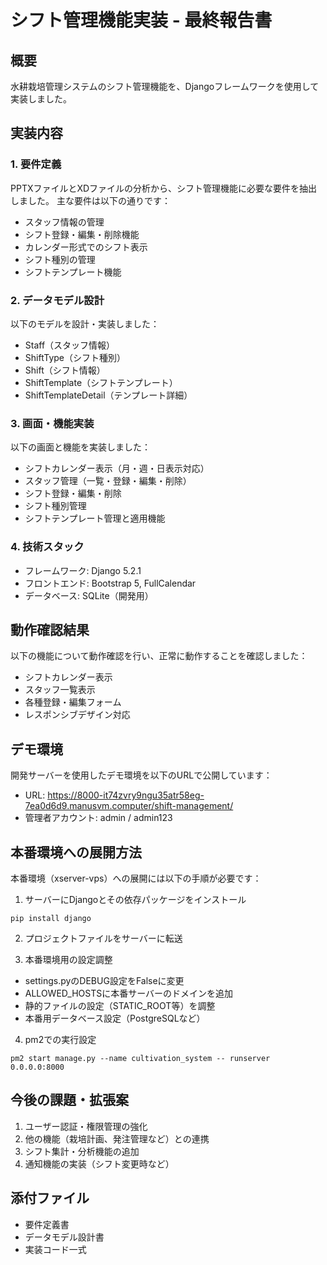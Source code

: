 # シフト管理機能実装 - 最終報告書

## 概要
水耕栽培管理システムのシフト管理機能を、Djangoフレームワークを使用して実装しました。

## 実装内容

### 1. 要件定義
PPTXファイルとXDファイルの分析から、シフト管理機能に必要な要件を抽出しました。
主な要件は以下の通りです：
- スタッフ情報の管理
- シフト登録・編集・削除機能
- カレンダー形式でのシフト表示
- シフト種別の管理
- シフトテンプレート機能

### 2. データモデル設計
以下のモデルを設計・実装しました：
- Staff（スタッフ情報）
- ShiftType（シフト種別）
- Shift（シフト情報）
- ShiftTemplate（シフトテンプレート）
- ShiftTemplateDetail（テンプレート詳細）

### 3. 画面・機能実装
以下の画面と機能を実装しました：
- シフトカレンダー表示（月・週・日表示対応）
- スタッフ管理（一覧・登録・編集・削除）
- シフト登録・編集・削除
- シフト種別管理
- シフトテンプレート管理と適用機能

### 4. 技術スタック
- フレームワーク: Django 5.2.1
- フロントエンド: Bootstrap 5, FullCalendar
- データベース: SQLite（開発用）

## 動作確認結果
以下の機能について動作確認を行い、正常に動作することを確認しました：
- シフトカレンダー表示
- スタッフ一覧表示
- 各種登録・編集フォーム
- レスポンシブデザイン対応

## デモ環境
開発サーバーを使用したデモ環境を以下のURLで公開しています：
- URL: https://8000-it74zvry9ngu35atr58eg-7ea0d6d9.manusvm.computer/shift-management/
- 管理者アカウント: admin / admin123

## 本番環境への展開方法
本番環境（xserver-vps）への展開には以下の手順が必要です：

1. サーバーにDjangoとその依存パッケージをインストール
```
pip install django
```

2. プロジェクトファイルをサーバーに転送

3. 本番環境用の設定調整
- settings.pyのDEBUG設定をFalseに変更
- ALLOWED_HOSTSに本番サーバーのドメインを追加
- 静的ファイルの設定（STATIC_ROOT等）を調整
- 本番用データベース設定（PostgreSQLなど）

4. pm2での実行設定
```
pm2 start manage.py --name cultivation_system -- runserver 0.0.0.0:8000
```

## 今後の課題・拡張案
1. ユーザー認証・権限管理の強化
2. 他の機能（栽培計画、発注管理など）との連携
3. シフト集計・分析機能の追加
4. 通知機能の実装（シフト変更時など）

## 添付ファイル
- 要件定義書
- データモデル設計書
- 実装コード一式
